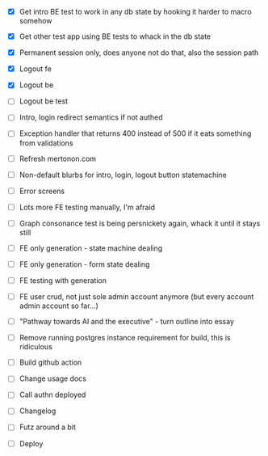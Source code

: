 - [x] Get intro BE test to work in any db state by hooking it harder to macro somehow
- [x] Get other test app using BE tests to whack in the db state
- [x] Permanent session only, does anyone not do that, also the session path
- [x] Logout fe
- [x] Logout be
- [ ] Logout be test
- [ ] Intro, login redirect semantics if not authed
- [ ] Exception handler that returns 400 instead of 500 if it eats something from validations

- [ ] Refresh mertonon.com
- [ ] Non-default blurbs for intro, login, logout button statemachine
- [ ] Error screens
- [ ] Lots more FE testing manually, I'm afraid
- [ ] Graph consonance test is being persnickety again, whack it until it stays still

- [ ] FE only generation - state machine dealing
- [ ] FE only generation - form state dealing
- [ ] FE testing with generation
- [ ] FE user crud, not just sole admin account anymore (but every account admin account so far...)

- [ ] "Pathway towards AI and the executive" - turn outline into essay
- [ ] Remove running postgres instance requirement for build, this is ridiculous
- [ ] Build github action
- [ ] Change usage docs
- [ ] Call authn deployed
- [ ] Changelog
- [ ] Futz around a bit
- [ ] Deploy
